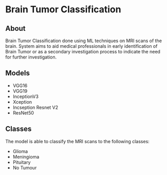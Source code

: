 # Brain Tumor Classification
## About
Brain Tumor Classification done using ML techniques on MRI scans of the brain. System aims to aid  medical professionals in early identification of Brain Tumor or 
as a secondary investigation process to indicate the need for further investigation.

## Models
- VGG16
- VGG19
- InceptionV3
- Xception
- Incseption  Resnet V2
- ResNet50

## Classes
The model is able to classify the MRI scans to the following classes:
- Glioma
- Meningioma
- Pituitary
- No Tumour
